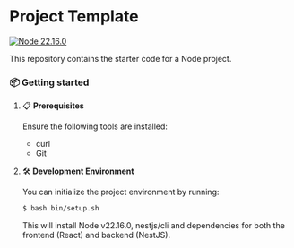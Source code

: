 # Project Template

[![Node 22.16.0](https://img.shields.io/badge/Node-22.16.0-green.svg)](https://shields.io/)

This repository contains the starter code for a Node project.

### 📦 Getting started

1. 📋  **Prerequisites**
   
   Ensure the following tools are installed:
   - curl
   - Git

3. 🛠️  **Development Environment**
   
   You can initialize the project environment by running:

   ```bash
   $ bash bin/setup.sh
   ```

   This will install Node v22.16.0, nestjs/cli and dependencies for both the frontend (React) and backend (NestJS).

  


